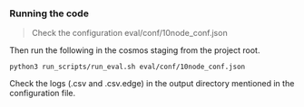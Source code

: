 ### Running the code

> Check the configuration eval/conf/10node_conf.json
 
Then run the following in the cosmos staging from the project root.

```shell
python3 run_scripts/run_eval.sh eval/conf/10node_conf.json 
```

Check the logs (.csv and .csv.edge) in the output directory mentioned in the configuration file.